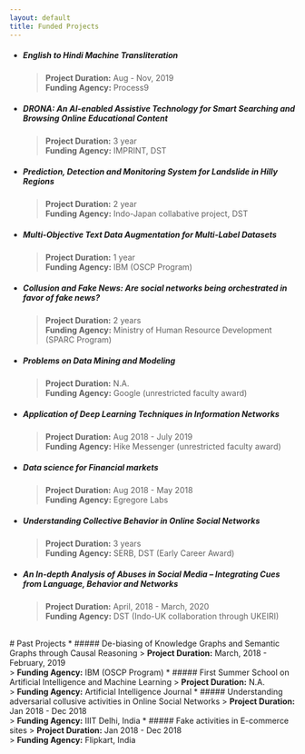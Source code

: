 ```yaml
---
layout: default
title: Funded Projects
---
```


* ##### English to Hindi Machine Transliteration
	> <b>Project Duration:</b> Aug - Nov, 2019  <br/>
	> <b>Funding Agency:</b> Process9


* ##### DRONA: An AI-enabled Assistive Technology for Smart Searching and Browsing Online Educational Content
	> <b>Project Duration:</b> 3 year <br/>
	> <b>Funding Agency:</b> IMPRINT, DST

* ##### Prediction, Detection and Monitoring System for Landslide in Hilly Regions
	> <b>Project Duration:</b> 2 year <br/>
	> <b>Funding Agency:</b> Indo-Japan collabative project, DST

 * ##### Multi-Objective Text Data Augmentation for Multi-Label Datasets
	> <b>Project Duration:</b> 1 year <br/>
	> <b>Funding Agency:</b> IBM (OSCP Program)
 * ##### Collusion and Fake News: Are social networks being orchestrated in favor of fake news?
	> <b>Project Duration:</b> 2 years <br/>
	> <b>Funding Agency:</b> Ministry of Human Resource Development (SPARC Program)
 * ##### Problems on Data Mining and Modeling
	> <b>Project Duration:</b> N.A. <br/>
	> <b>Funding Agency:</b> Google (unrestricted faculty award)
 * ##### Application of Deep Learning Techniques in Information Networks
	> <b>Project Duration:</b> Aug 2018 - July 2019 <br/>
	> <b>Funding Agency:</b> Hike Messenger (unrestricted faculty award)
 * ##### Data science for Financial markets
	> <b>Project Duration:</b> Aug 2018 - May 2018 <br/>
	> <b>Funding Agency:</b> Egregore Labs
 * ##### Understanding Collective Behavior in Online Social Networks
	> <b>Project Duration:</b> 3 years <br/>
	> <b>Funding Agency:</b> SERB, DST (Early Career Award)
 * ##### An In-depth Analysis of Abuses in Social Media – Integrating Cues from Language, Behavior and Networks
	> <b>Project Duration:</b> April, 2018 - March, 2020 <br/>
	> <b>Funding Agency:</b> DST (Indo-UK collaboration through UKEIRI)

<br/>
# Past Projects
 * ##### De-biasing of Knowledge Graphs and Semantic Graphs through Causal Reasoning
	> <b>Project Duration:</b> March, 2018 - February, 2019 <br/>
	> <b>Funding Agency:</b> IBM (OSCP Program)
 * ##### First Summer School on Artificial Intelligence and Machine Learning
	> <b>Project Duration:</b> N.A. <br/>
	> <b>Funding Agency:</b> Artificial Intelligence Journal
 * ##### Understanding adversarial collusive activities in Online Social Networks
	> <b>Project Duration:</b> Jan 2018 - Dec 2018 <br/>
	> <b>Funding Agency:</b> IIIT Delhi, India
 * ##### Fake activities in E-commerce sites
	> <b> Project Duration:</b> Jan 2018 - Dec 2018 <br/>
	> <b> Funding Agency:</b> Flipkart, India